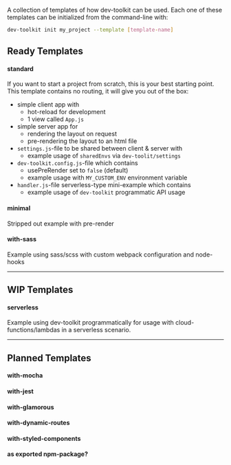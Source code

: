 A collection of templates of how dev-toolkit can be used.
Each one of these templates can be initialized from the command-line with:
```bash
dev-toolkit init my_project --template [template-name]
```

## Ready Templates

#### standard
If you want to start a project from scratch, this is your best starting point.
This template contains no routing, it will give you out of the box:
- simple client app with
  - hot-reload for development
  - 1 view called `App.js`
- simple server app for
  - rendering the layout on request
  - pre-rendering the layout to an html file
- `settings.js`-file to be shared between client & server with
  - example usage of `sharedEnvs` via `dev-toolit/settings`
- `dev-toolkit.config.js`-file which contains
  - usePreRender set to `false` (default)
  - example usage with `MY_CUSTOM_ENV` environment variable
- `handler.js`-file serverless-type mini-example which contains
  - example usage of `dev-toolkit` programmatic API usage

#### minimal
Stripped out example with pre-render

#### with-sass
Example using sass/scss with custom webpack configuration and node-hooks

---

## WIP Templates

#### serverless
Example using dev-toolkit programmatically for usage with cloud-functions/lambdas in a serverless scenario.

---

## Planned Templates

#### with-mocha
#### with-jest
#### with-glamorous
#### with-dynamic-routes
#### with-styled-components

#### as exported npm-package?
